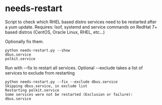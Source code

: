 # needs-restart
Script to check which RHEL based distro services need to be restarted after a yum update.
Requires: lsof, systemd and service commands on RedHat 7+ based distros (CentOS, Oracle Linux, RHEL, etc...)

Optionally fix them.
```
python needs-restart.py --show
dbus.service
polkit.service
```

Run with --fix to restart all services. Optional --exclude takes a list of services to exclude from restarting
```
python needs-restart.py --fix --exclude dbus.service
Skipping dbus.service, in exclude list
Restarting polkit.service
Some services were not be restarted (Exclusion or failure):
dbus.service
````
